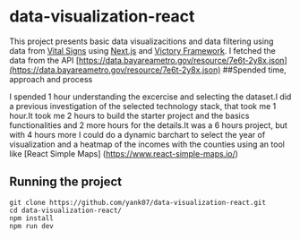 # data-visualization-react


This project presents basic data visualizacitions and data filtering using  data from [Vital Signs](https://open-data-demo.mtc.ca.gov/browse?tags=vital+signs) using [ Next.js](https://nextjs.org/) and [Victory Framework](https://formidable.com/open-source/victory/).
I fetched the data from the API [https://data.bayareametro.gov/resource/7e6t-2y8x.json](https://data.bayareametro.gov/resource/7e6t-2y8x.json)
##Spended time, approach and process

I spended 1 hour understanding the excercise and selecting the dataset.I did a previous investigation of the selected technology stack, that took me 1 hour.It took me 2 hours to build the starter project and the basics functionalities and 2 more hours for the details.It was a 6 hours project, but with 4 hours more I could do a dynamic barchart to select the year of visualization and a heatmap of the incomes with the counties using an tool like [React Simple Maps] (https://www.react-simple-maps.io/)
            
## Running the project

```
git clone https://github.com/yank07/data-visualization-react.git
cd data-visualization-react/
npm install 
npm run dev
```


